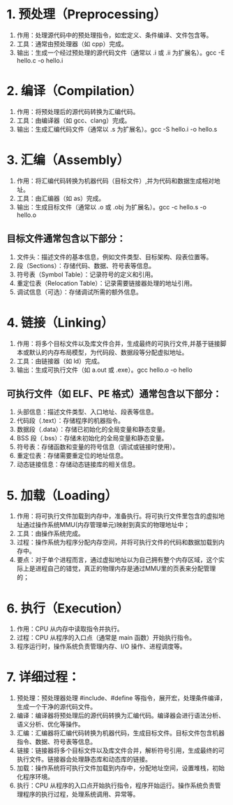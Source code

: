 # 1. 预处理（Preprocessing）
1. 作用：处理源代码中的预处理指令，如宏定义、条件编译、文件包含等。
2. 工具：通常由预处理器（如 cpp）完成。
3. 输出：生成一个经过预处理的源代码文件（通常以 .i 或 .ii 为扩展名）。gcc -E hello.c -o hello.i

# 2. 编译（Compilation）
1. 作用：将预处理后的源代码转换为汇编代码。
2. 工具：由编译器（如 gcc、clang）完成。
3. 输出：生成汇编代码文件（通常以 .s 为扩展名）。gcc -S hello.i -o hello.s

# 3. 汇编（Assembly）
1. 作用：将汇编代码转换为机器代码（目标文件）,并为代码和数据生成相对地址。
2. 工具：由汇编器（如 as）完成。
3. 输出：生成目标文件（通常以 .o 或 .obj 为扩展名）。gcc -c hello.s -o hello.o

## 目标文件通常包含以下部分：

1. 文件头：描述文件的基本信息，例如文件类型、目标架构、段表位置等。
2. 段（Sections）：存储代码、数据、符号表等信息。
3. 符号表（Symbol Table）：记录符号的定义和引用。
4. 重定位表（Relocation Table）：记录需要链接器处理的地址引用。
5. 调试信息（可选）：存储调试所需的额外信息。

# 4. 链接（Linking）
1. 作用：将多个目标文件以及库文件合并，生成最终的可执行文件,并基于链接脚本或默认的内存布局模型，为代码段、数据段等分配虚拟地址。
2. 工具：由链接器（如 ld）完成。
3. 输出：生成可执行文件（如 a.out 或 .exe）。gcc hello.o -o hello

## 可执行文件（如 ELF、PE 格式）通常包含以下部分：
1. 头部信息：描述文件类型、入口地址、段表等信息。
2. 代码段（.text）：存储程序的机器指令。
3. 数据段（.data）：存储已初始化的全局变量和静态变量。
4. BSS 段（.bss）：存储未初始化的全局变量和静态变量。
5. 符号表：存储函数和变量的符号信息（调试或链接时使用）。
6. 重定位表：存储需要重定位的地址信息。
7. 动态链接信息：存储动态链接库的相关信息。

# 5. 加载（Loading）
1. 作用：将可执行文件加载到内存中，准备执行。将可执行文件里包含的虚拟地址通过操作系统MMU(内存管理单元)映射到真实的物理地址中；
2. 工具：由操作系统完成。
3. 过程：操作系统为程序分配内存空间，并将可执行文件的代码和数据加载到内存中。
4. 要点：对于单个进程而言，通过虚拟地址以为自己拥有整个内存区域，这个实际上是进程自己的错觉，真正的物理内存是通过MMU里的页表来分配管理的；

# 6. 执行（Execution）
1. 作用：CPU 从内存中读取指令并执行。
2. 过程：CPU 从程序的入口点（通常是 main 函数）开始执行指令。
3. 程序运行时，操作系统负责管理内存、I/O 操作、进程调度等。

# 7. 详细过程：
1. 预处理：预处理器处理 #include、#define 等指令，展开宏，处理条件编译，生成一个干净的源代码文件。
2. 编译：编译器将预处理后的源代码转换为汇编代码。编译器会进行语法分析、语义分析、优化等操作。
3. 汇编：汇编器将汇编代码转换为机器代码，生成目标文件。目标文件包含机器指令、数据、符号表等信息。
4. 链接：链接器将多个目标文件以及库文件合并，解析符号引用，生成最终的可执行文件。链接器会处理静态库和动态库的链接。
5. 加载：操作系统将可执行文件加载到内存中，分配地址空间，设置堆栈，初始化程序环境。
6. 执行：CPU 从程序的入口点开始执行指令，程序开始运行。操作系统负责管理程序的执行过程，处理系统调用、异常等。